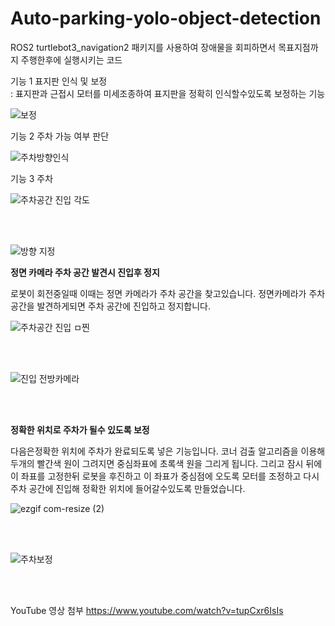 # Auto-parking-yolo-object-detection

ROS2 turtlebot3_navigation2 패키지를 사용하여 장애물을 회피하면서 목표지점까지 주행한후에 실행시키는 코드

기능 1 표지판 인식 및 보정  
: 표지판과 근접시 모터를 미세조종하여 표지판을 정확히 인식할수있도록 보정하는 기능  

![보정](https://github.com/rkskwhdgh123/Capstone-Design/assets/103232943/f3a65836-ed71-4219-bb6a-778a63824bfc)




기능 2 주차 가능 여부 판단  

![주차방향인식](https://github.com/rkskwhdgh123/Capstone-Design/assets/103232943/bdda9841-416d-4f15-9b2b-54b7e179c2cd)



기능 3 주차   


![주차공간 진입 각도](https://github.com/rkskwhdgh123/Capstone-Design/assets/103232943/932f4506-4fdc-4713-859f-febbf531f770)    

</br>
</br>

![방향 지정](https://github.com/rkskwhdgh123/Capstone-Design/assets/103232943/f3f15da8-3e1c-425d-b305-1ced1efb3be8)




**정면 카메라 주차 공간 발견시 진입후 정지**


로봇이 회전중일때 이때는 정면 카메라가 주차 공간을 찾고있습니다.
정면카메라가 주차 공간을 발견하게되면
주차 공간에 진입하고 정지합니다.


![주차공간 진입 ㅁ찐](https://github.com/rkskwhdgh123/Capstone-Design/assets/103232943/99ef8145-a8c3-4776-b7e7-4872bddabbb4)    


  
</br>
</br>

![진입 전방카메라](https://github.com/rkskwhdgh123/Capstone-Design/assets/103232943/5fa8ef74-9540-44f2-a7b0-fcb7bfcebd00)


</br>
</br>

**정확한 위치로 주차가 될수 있도록 보정**



다음은정확한 위치에 주차가 완료되도록 넣은 기능입니다.
코너 검출 알고리즘을 이용해 두개의 빨간색 원이 그려지면
중심좌표에 초록색 원을 그리게 됩니다.
그리고 잠시 뒤에 이 좌표를 고정한뒤 로봇을 후진하고
이 좌표가 중심점에 오도록 모터를 조정하고 다시 주차 공간에 진입해
정확한 위치에 들어갈수있도록 만들었습니다.


![ezgif com-resize (2)](https://github.com/rkskwhdgh123/Capstone-Design/assets/103232943/79abd75a-70b2-404e-92d7-9efe1902350e)

</br>
</br>

![주차보정](https://github.com/rkskwhdgh123/Capstone-Design/assets/103232943/46852f51-8705-4441-a3f5-70a425d7295c)


</br>
</br>




YouTube 영상 첨부
https://www.youtube.com/watch?v=tupCxr6IsIs
